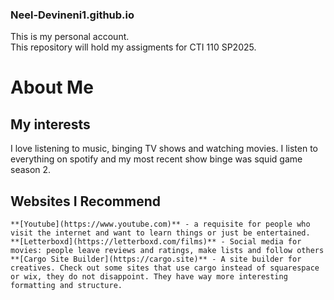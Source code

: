 ### Neel-Devineni1.github.io
This is my personal account.<br>
This repository will hold my assigments for CTI 110 SP2025.
# About Me
## My interests 
<p> I love listening to music, binging TV shows and watching movies. I listen to everything on spotify and my most recent show binge was squid game season 2.</p>

## Websites I Recommend
    **[Youtube](https://www.youtube.com)** - a requisite for people who visit the internet and want to learn things or just be entertained.
    **[Letterboxd](https://letterboxd.com/films)** - Social media for movies: people leave reviews and ratings, make lists and follow others
    **[Cargo Site Builder](https://cargo.site)** - A site builder for creatives. Check out some sites that use cargo instead of squarespace or wix, they do not disappoint. They have way more interesting formatting and structure.


